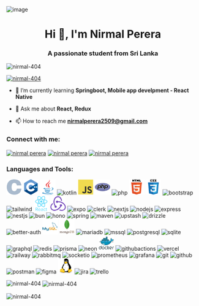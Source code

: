 ![image](https://github.com/user-attachments/assets/3e1f7f85-c157-476e-8cec-fccc8728c5c7)

<h1 align="center">Hi 👋, I'm Nirmal Perera</h1>
<h3 align="center">A passionate student from Sri Lanka</h3>

<p align="left"> <img src="https://komarev.com/ghpvc/?username=nirmal-404&label=Profile%20views&color=0e75b6&style=flat" alt="nirmal-404" /> </p>

<p align="left"> <a href="https://github.com/ryo-ma/github-profile-trophy"><img src="https://github-profile-trophy.vercel.app/?username=nirmal-404" alt="nirmal-404" /></a> </p>

- 🌱 I’m currently learning **Springboot, Mobile app develpment - React Native**

- 💬 Ask me about **React, Redux**

- 📫 How to reach me **nirmalperera2509@gmail.com**

<h3 align="left">Connect with me:</h3>
<p align="left">
<a href="https://www.linkedin.com/in/nirmal-perera-65446b252/" target="_blank"><img align="center" src="https://raw.githubusercontent.com/rahuldkjain/github-profile-readme-generator/master/src/images/icons/Social/linked-in-alt.svg" alt="nirmal perera" height="30"/></a>
<a href="https://fb.com/nirmal perera" target="_blank"><img align="center" src="https://raw.githubusercontent.com/rahuldkjain/github-profile-readme-generator/master/src/images/icons/Social/facebook.svg" alt="nirmal perera" height="30" /></a>
  <a href="https://wa.me/94758908057?text=Hello%20there%2C%20I%20have%20a%20question!" target="_blank"><img align="center" src="https://www.vectorlogo.zone/logos/whatsapp/whatsapp-tile.svg" alt="nirmal perera" height="30" /></a>
</p>

<h3 align="left">Languages and Tools:</h3>
<p align="left"> 
<!-- Programming Languages-->
<img src="https://raw.githubusercontent.com/devicons/devicon/master/icons/c/c-original.svg" alt="c" width="40" height="40"/> 
<img src="https://raw.githubusercontent.com/devicons/devicon/master/icons/cplusplus/cplusplus-original.svg" alt="cplusplus" width="40" height="40"/> 
<img src="https://raw.githubusercontent.com/devicons/devicon/master/icons/java/java-original.svg" alt="java" width="40" height="40"/> 
<img src="https://www.vectorlogo.zone/logos/kotlinlang/kotlinlang-icon.svg" alt="kotlin" width="40" height="40"/>
<img src="https://raw.githubusercontent.com/devicons/devicon/master/icons/javascript/javascript-original.svg" alt="javascript" width="40" height="40"/> 
<img src="https://raw.githubusercontent.com/devicons/devicon/master/icons/php/php-original.svg" alt="php" width="40" height="40"/> 
<img src="https://www.vectorlogo.zone/logos/python/python-icon.svg" alt="php" width="40" height="40"/> 

<!-- Frontend Technologies -->
<img src="https://raw.githubusercontent.com/devicons/devicon/master/icons/html5/html5-original-wordmark.svg" alt="html5" width="40" height="40"/> 
<img src="https://raw.githubusercontent.com/devicons/devicon/master/icons/css3/css3-original-wordmark.svg" alt="css3" width="40" height="40"/> 
<img src="https://getbootstrap.com/docs/5.0/assets/brand/bootstrap-logo.svg" alt="bootstrap" width="40" height="40"/> 
<img src="https://www.svgrepo.com/show/374118/tailwind.svg" alt="tailwind" height="40"/> 
<img src="https://raw.githubusercontent.com/devicons/devicon/master/icons/react/react-original-wordmark.svg" alt="react" width="40" height="40"/> 
<img src="https://raw.githubusercontent.com/devicons/devicon/master/icons/redux/redux-original.svg" alt="redux" width="40" height="40"/> 
<img src="https://www.vectorlogo.zone/logos/expoio/expoio-ar21~bgwhite.svg" alt="expo" height="40"/> 
<img src="https://clerk.com/v2/favicon.ico" alt="clerk" height="40"/> 
<img src="https://www.vectorlogo.zone/logos/nextjs/nextjs-icon.svg" alt="nextjs" width="40" height="40"/>

<!-- Backend Technologies -->
<img src="https://www.vectorlogo.zone/logos/nodejs/nodejs-ar21~bgwhite.svg" alt="nodejs" height="40"/> 
<img src="https://i.cloudup.com/zfY6lL7eFa-3000x3000.png" alt="express" height="40"/> 
<img src="https://www.vectorlogo.zone/logos/nestjs/nestjs-icon.svg" alt="nestjs" height="40"/> 
<img src="https://www.vectorlogo.zone/logos/bunsh/bunsh-icon.svg" alt="bun" height="40"/> 
<img src="https://upload.wikimedia.org/wikipedia/commons/6/60/Hono-logo.svg" alt="hono" height="40"/>
<img src="https://www.vectorlogo.zone/logos/springio/springio-icon.svg" alt="spring" width="40" height="40"/> 
<img src="https://www.vectorlogo.zone/logos/apache_maven/apache_maven-ar21~bgwhite.svg" alt="maven" height="40"/>
<img src="https://upstash.com/icons/apple-touch-icon.png" alt="upstash" height="40"/>
<img src="https://www.vectorlogo.zone/logos/drizzleteam/drizzleteam-ar21~bgwhite.svg" alt="drizzle" height="40"/>
<img src="https://www.better-auth.com/favicon/favicon.ico" alt="better-auth" height="40"/>

<!-- Databases & ORM -->
<img src="https://raw.githubusercontent.com/devicons/devicon/master/icons/mysql/mysql-original-wordmark.svg" alt="mysql" width="40" height="40"/> 
<img src="https://raw.githubusercontent.com/devicons/devicon/master/icons/mongodb/mongodb-original-wordmark.svg" alt="mongodb" width="40" height="40"/> 
<img src="https://encrypted-tbn0.gstatic.com/images?q=tbn:ANd9GcSP2TPZEoU_WaztHovZN7mFiZRk5Zfd1ZfP1hYqwFDDVw&s" alt="mariadb" width="40" height="40"/> 
<img src="https://www.svgrepo.com/show/303229/microsoft-sql-server-logo.svg" alt="mssql" width="40" height="40"/> 
<img src="https://www.vectorlogo.zone/logos/postgresql/postgresql-icon.svg" alt="postgresql" height="40"/> 
<img src="https://www.vectorlogo.zone/logos/sqlite/sqlite-ar21~bgwhite.svg" alt="sqlite" width="40" height="40"/> 
<img src="https://www.vectorlogo.zone/logos/graphql/graphql-ar21.svg" alt="graphql" height="40"/> 
<img src="https://www.vectorlogo.zone/logos/redis/redis-official.svg" alt="redis" height="40"/> 
<img src="https://www.svgrepo.com/show/373776/light-prisma.svg" alt="prisma" height="40"/> 
<img src="https://raw.githubusercontent.com/gilbarbara/logos/main/logos/neon-icon.svg" alt="neon" height="40"/> 
<!-- <img src="https://upload.vectorlogo.zone/logos/flywaydb/images/b336d129-8bbb-48b4-bed0-55ddd690cef4.svg" alt="flyway" height="40"/> -->

<!-- DevOps & CI/CD -->
<img src="https://raw.githubusercontent.com/devicons/devicon/master/icons/docker/docker-original-wordmark.svg" alt="docker" width="40" height="40"/> 
<img src="https://icon.icepanel.io/Technology/svg/GitHub-Actions.svg" alt="githubactions" width="40" height="40"/> 
<!-- <img src="https://www.vectorlogo.zone/logos/microsoft_azure/microsoft_azure-ar21~bgwhite.svg" alt="azure" height="40"/> -->
<img src="https://www.vectorlogo.zone/logos/vercel/vercel-ar21~bgwhite.svg" alt="vercel" height="40"/>
<img src="https://railway.com/favicon-96x96.png" alt="railway" height="40"/>
<!-- <img src="https://www.vectorlogo.zone/logos/jenkins/jenkins-ar21~bgwhite.svg" alt="jenkins" height="40"/> -->

<!-- Message Brokers & Real-time Communication -->
<img src="https://www.svgrepo.com/show/303576/rabbitmq-logo.svg" alt="rabbitmq" height="40"/> 
<img src="https://www.vectorlogo.zone/logos/socketio/socketio-ar21~bgwhite.svg" alt="socketio" height="40"/>

<!-- Logging & Monitoring -->
<img src="https://www.vectorlogo.zone/logos/prometheusio/prometheusio-icon.svg" alt="prometheus" height="40"/> 
<img src="https://www.svgrepo.com/show/353829/grafana.svg" alt="grafana" height="40"/> 
<!-- <img src="https://www.vectorlogo.zone/logos/elastic/elastic-ar21~bgwhite.svg" alt="elastic" height="40"/>
<img src="https://www.vectorlogo.zone/logos/elasticco_logstash/elasticco_logstash-ar21~bgwhite.svg" alt="logstash" height="40"/>
<img src="https://www.vectorlogo.zone/logos/elasticco_kibana/elasticco_kibana-ar21~bgwhite.svg" alt="kibana" height="40"/> -->

<!-- Tools -->
<img src="https://www.vectorlogo.zone/logos/git-scm/git-scm-icon.svg" alt="git" width="40" height="40"/> 
<img src="https://www.vectorlogo.zone/logos/github/github-tile.svg" alt="github" height="40"/>
<img src="https://www.vectorlogo.zone/logos/getpostman/getpostman-icon.svg" alt="postman" width="40" height="40"/> 
<img src="https://www.vectorlogo.zone/logos/figma/figma-icon.svg" alt="figma" width="40" height="40"/> 
<img src="https://raw.githubusercontent.com/devicons/devicon/master/icons/linux/linux-original.svg" alt="linux" width="40" height="40"/>  

<!-- Project Management & Collaboration -->
<img src="https://www.vectorlogo.zone/logos/atlassian_jira/atlassian_jira-icon.svg" alt="jira" width="40" height="40"/>  
<img src="https://cdn.worldvectorlogo.com/logos/jira-1.svg" alt="trello" height="40"/>  

</p>


<p><img align="left" src="https://github-readme-stats.vercel.app/api/top-langs?username=nirmal-404&show_icons=true&locale=en&layout=compact&langs_count=12" alt="nirmal-404" /></p>

<p>&nbsp;<img align="center" src="https://github-readme-stats.vercel.app/api?username=nirmal-404&show_icons=true&locale=en&rank_icon=percentile" alt="nirmal-404" /></p>

<p><img align="center" src="https://github-readme-streak-stats.herokuapp.com/?user=nirmal-404&" alt="nirmal-404" /></p>
